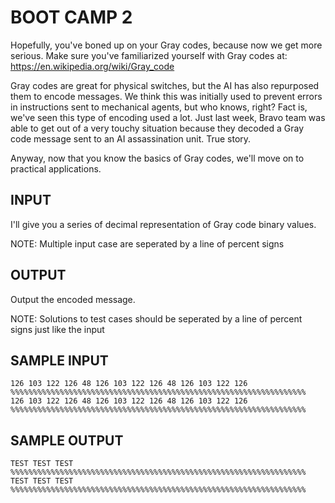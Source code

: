 <!-- RATING: MEDIUM -->
<!-- NAME:  BOOT CAMP 2 -->
<!-- GENERATOR: generate.pl -->
# BOOT CAMP 2

Hopefully, you've boned up on your Gray codes, because now we get more serious. Make sure you've familiarized yourself with Gray codes at: 
<a href="https://en.wikipedia.org/wiki/Gray_code" target="_blank">https://en.wikipedia.org/wiki/Gray_code</a>

Gray codes are great for physical switches, but the AI has also repurposed them to encode messages. We think this was initially used to prevent errors in instructions sent to mechanical agents, but who knows, right? Fact is, we've seen this type of encoding used a lot. Just last week, Bravo team was able to get out of a very touchy situation because they decoded a Gray code message sent to an AI assassination unit. True story.

Anyway, now that you know the basics of Gray codes, we'll move on to practical applications.

## INPUT
I'll give you a series of decimal representation of Gray code binary values.

NOTE: Multiple input case are seperated by a line of percent signs

## OUTPUT
Output the encoded message.

NOTE: Solutions to test cases should be seperated by a line of percent signs just like the input

## SAMPLE INPUT
	126 103 122 126 48 126 103 122 126 48 126 103 122 126
	%%%%%%%%%%%%%%%%%%%%%%%%%%%%%%%%%%%%%%%%%%%%%%%%%%%%%%%%%%%%%%%%%%
	126 103 122 126 48 126 103 122 126 48 126 103 122 126
	%%%%%%%%%%%%%%%%%%%%%%%%%%%%%%%%%%%%%%%%%%%%%%%%%%%%%%%%%%%%%%%%%%

## SAMPLE OUTPUT
	TEST TEST TEST
	%%%%%%%%%%%%%%%%%%%%%%%%%%%%%%%%%%%%%%%%%%%%%%%%%%%%%%%%%%%%%%%%%%
	TEST TEST TEST
	%%%%%%%%%%%%%%%%%%%%%%%%%%%%%%%%%%%%%%%%%%%%%%%%%%%%%%%%%%%%%%%%%%

